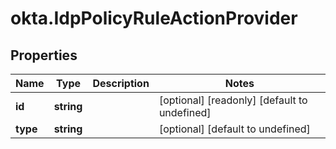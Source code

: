 # okta.IdpPolicyRuleActionProvider

## Properties

Name | Type | Description | Notes
------------ | ------------- | ------------- | -------------
**id** | **string** |  | [optional] [readonly] [default to undefined]
**type** | **string** |  | [optional] [default to undefined]

